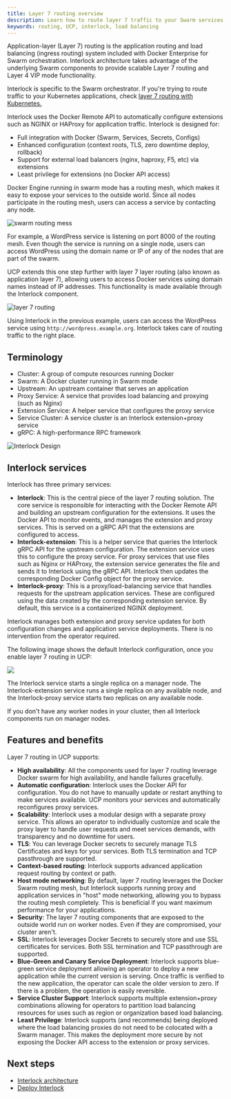 ```yaml
---
title: Layer 7 routing overview
description: Learn how to route layer 7 traffic to your Swarm services
keywords: routing, UCP, interlock, load balancing
---
```


Application-layer (Layer 7) routing is the application routing and load balancing (ingress routing) system included with Docker Enterprise for Swarm orchestration. Interlock architecture takes advantage of the underlying Swarm components to provide scalable Layer 7 routing and Layer 4 VIP mode functionality.

Interlock is specific to the Swarm orchestrator. If you're trying to route traffic to your Kubernetes applications, check [layer 7 routing with Kubernetes.](../kubernetes/layer-7-routing.md)

Interlock uses the Docker Remote API to automatically configure extensions such as NGINX or HAProxy for application traffic. Interlock is designed for:

- Full integration with Docker (Swarm, Services, Secrets, Configs)
- Enhanced configuration (context roots, TLS, zero downtime deploy, rollback)
- Support for external load balancers (nginx, haproxy, F5, etc) via extensions
- Least privilege for extensions (no Docker API access)

Docker Engine running in swarm mode has a routing mesh, which makes it easy to expose your services to the outside world. Since all nodes participate in the routing mesh, users can access a service by contacting any node.  

![swarm routing mess](../images/interlock-overview-1.svg)

For example, a WordPress service is listening on port 8000 of the routing mesh. Even though the service is running on a single node, users can access WordPress using the domain name or IP of any of the nodes that are part of the swarm.

UCP extends this one step further with layer 7 layer routing (also known as application layer 7), allowing users to access Docker services using domain names instead of IP addresses. This functionality is made available through the Interlock component.

![layer 7 routing](../images/interlock-overview-2.svg)

Using Interlock in the previous example, users can access the WordPress service using `http://wordpress.example.org`. Interlock takes care of routing traffic to the right place.

## Terminology

- Cluster: A group of compute resources running Docker
- Swarm: A Docker cluster running in Swarm mode
- Upstream: An upstream container that serves an application
- Proxy Service: A service that provides load balancing and proxying (such as Nginx)
- Extension Service: A helper service that configures the proxy service
- Service Cluster: A service cluster is an Interlock extension+proxy service
- gRPC: A high-performance RPC framework

![Interlock Design](../images/interlock-design.png)

## Interlock services
Interlock has three primary services:

* **Interlock**: This is the central piece of the layer 7 routing solution.  The core service is responsible for interacting with the Docker Remote API and building an upstream configuration for the extensions. It uses the Docker API to monitor events, and manages the extension and proxy services. This is served on a gRPC API that the extensions are configured to access.
* **Interlock-extension**: This is a helper service that queries the Interlock gRPC API for the upstream configuration. The extension service uses this to configure the proxy service.  For proxy services that use files such as Nginx or HAProxy, the extension service generates the file and sends it to Interlock using the gRPC API. Interlock then updates the corresponding Docker Config object for the proxy service.
* **Interlock-proxy**: This is a proxy/load-balancing service that handles requests for the upstream application services.  These are configured using the data created by the corresponding extension service. By default, this service is a containerized NGINX deployment.

Interlock manages both extension and proxy service updates for both configuration changes and application service deployments.  There is no intervention from the operator required.

The following image shows the default Interlock configuration, once you enable layer 7 routing in UCP:

![](../images/interlock-architecture-1.svg)

The Interlock service starts a single replica on a manager node. The Interlock-extension service runs a single replica on any available node, and the Interlock-proxy service starts two replicas on any available node.

If you don't have any worker nodes in your cluster, then all Interlock components run on manager nodes.

## Features and benefits

Layer 7 routing in UCP supports:

* **High availability**: All the components used for layer 7 routing leverage Docker swarm for high availability, and handle failures gracefully.
* **Automatic configuration**: Interlock uses the Docker API for configuration. You do not have to manually update or restart anything to make services available. UCP monitors your services and automatically reconfigures proxy services. 
* **Scalability**: Interlock uses a modular design with a separate proxy service. This allows an operator to individually customize and scale the proxy layer to handle user requests and meet services demands, with transparency and no downtime for users.
* **TLS**: You can leverage Docker secrets to securely manage TLS Certificates and keys for your services. Both TLS termination and TCP passthrough are supported.
* **Context-based routing**: Interlock supports advanced application request routing by context or path.
* **Host mode networking**: By default, layer 7 routing leverages the Docker Swarm routing mesh, but Interlock supports running proxy and application services in "host" mode networking, allowing you to bypass the routing mesh completely. This is beneficial if you want maximum performance for your applications.
* **Security**: The layer 7 routing components that are exposed to the outside world run on worker nodes. Even if they are compromised, your cluster aren't.
* **SSL**: Interlock leverages Docker Secrets to securely store and use SSL certificates for services.  Both SSL termination and TCP passthrough are supported.
* **Blue-Green and Canary Service Deployment**: Interlock supports blue-green service deployment allowing an operator to deploy a new application while the current version is serving.  Once traffic is verified to the new application, the operator can scale the older version to zero.  If there is a problem, the operation is easily reversible.
* **Service Cluster Support**: Interlock supports multiple extension+proxy combinations allowing for operators to partition load balancing resources for uses such as region or organization based load balancing.
* **Least Privilege**: Interlock supports (and recommends) being deployed where the load balancing proxies do not need to be colocated with a Swarm manager.  This makes the deployment more secure by not exposing the Docker API access to the extension or proxy services.

## Next steps

- [Interlock architecture](architecture.md)
- [Deploy Interlock](deploy/index.md)
